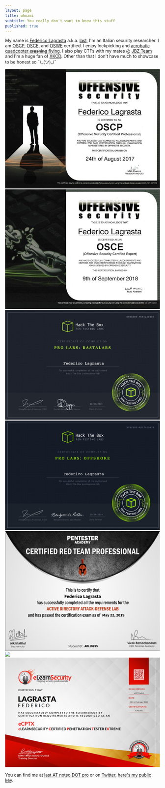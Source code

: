 ```yaml
---
layout: page
title: whoami
subtitle: You really don't want to know this stuff
published: true
---
```


My name is [Federico Lagrasta](https://www.linkedin.com/in/federico-last-lagrasta/) a.k.a. [last](https://twitter.com/last0x00), I'm an Italian security researcher. I am [OSCP](https://www.offensive-security.com/information-security-certifications/oscp-offensive-security-certified-professional/), [OSCE](https://www.offensive-security.com/information-security-certifications/osce-offensive-security-certified-expert/), and [OSWE](https://www.offensive-security.com/awae-oswe/) certified. I enjoy lockpicking and [acrobatic quadcopter ~~crashing~~ flying](https://www.youtube.com/watch?v=DpP_eaYOmxg). I also play CTFs with my mates @ [JBZ Team](https://jbz.team/about/) and I'm a huge fan of [XKCD](https://xkcd.com/1243/). Other than that I don't have much to showcase to be honest so ¯\\\_(ツ)\_/¯  

 <div class="row">
 	<div class="column">
    	<img src="/img/oscp.jpg"/>
  	</div>
 	<div class="column">
 		<img src="/img/osce.png"/>
 	</div>
 </div>
 
<div class="row">
    <div class="column">
    	<img src="/img/rastalabs.png"/>
  	</div>
   	<div class="column">
    	<img src="/img/offshore.png"/>
	</div>
</div> 
  
<div class="row">
  	<div class="column">
    	<img src="/img/crtp.png"/>
  	</div>
	<div class="column">
    	<img src="/img/oswe.jpg"/>
	</div>
	
</div> 
<div class="row">
    	<img src="/img/ecptx.png"/>
</div>

You can find me at [last AT notso DOT pro](mailto:last@notso.pro) or on [Twitter](https://twitter.com/last0x00), [here's my public key]({{site.baseurl}}/pubkey.txt).
